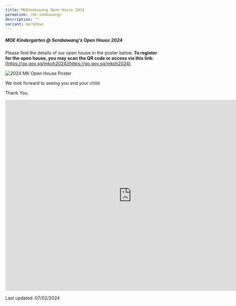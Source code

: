 ```yaml
---
title: MK@Sembawang Open House 2024
permalink: /mk-sembawang/
description: ""
variant: markdown
---
```

<!--
![](/images/MK%20Open%20House%202023.jpeg)

![](/images/MK-open-house.jpeg)

![](/images/waitlist-application.jpeg)

![](/images/mk-youtube.jpeg)

<br>
<img src="/images/mksmb.png" 
     style="width:40%">
		 
 <img src="/images/mksmb1.png" 
     style="width:40%">
-->

##### MOE Kindergarten @ Sembawang’s Open House 2024

Please find the details of our open house in the poster below. 
**To register for the open house, you may scan the QR code or access via this link:**
[https://go.gov.sg/mkoh2024](https://go.gov.sg/mkoh2024)



![2024 MK Open House Poster](/images/MKSembawang_2024_Open_House_Poster2.png)

We look forward to seeing you and your child.

Thank You.

<iframe allowfullscreen="true" height="605" width="800" frameborder="0" src="https://docs.google.com/presentation/d/e/2PACX-1vTN44xlfHL5YulGp9sENAdtk1IJ9x8QURhWd05gNv3FVeAJj_KbY_fU-cDHeyyeSg/embed?start=true&amp;loop=true&amp;delayms=10000"></iframe>

Last updated :07/02/2024